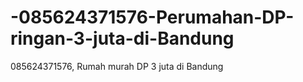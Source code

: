# -085624371576-Perumahan-DP-ringan-3-juta-di-Bandung
 085624371576,  Rumah murah DP 3 juta di Bandung
